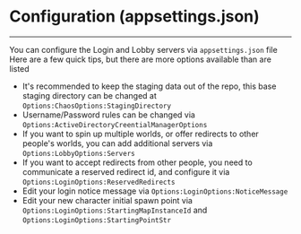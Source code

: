 # Configuration (appsettings.json)

---

You can configure the Login and Lobby servers via `appsettings.json` file  
Here are a few quick tips, but there are more options available than are listed

- It's recommended to keep the staging data out of the repo, this base staging directory can be changed
  at `Options:ChaosOptions:StagingDirectory`
- Username/Password rules can be changed via `Options:ActiveDirectoryCreentialManagerOptions`
- If you want to spin up multiple worlds, or offer redirects to other people's worlds, you can add additional servers
  via `Options:LobbyOptions:Servers`
- If you want to accept redirects from other people, you need to communicate a reserved redirect id, and configure it
  via `Options:LoginOptions:ReservedRedirects`
- Edit your login notice message via `Options:LoginOptions:NoticeMessage`
- Edit your new character initial spawn point via `Options:LoginOptions:StartingMapInstanceId` and `Options:LoginOptions:StartingPointStr`